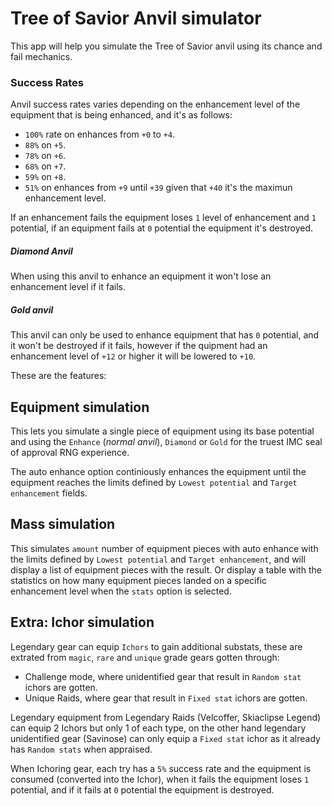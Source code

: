 # Tree of Savior Anvil simulator

This app will help you simulate the Tree of Savior anvil using its chance and fail mechanics.

### Success Rates
Anvil success rates varies depending on the enhancement level of the equipment that is being enhanced, and it's as follows:
-  `100%` rate on enhances from `+0` to `+4`.
- `88%` on `+5`.
- `78%` on `+6`.
- `68%` on `+7`.
- `59%` on `+8`.
- `51%` on enhances from `+9` until `+39` given that `+40` it's the maximun enhancement level.

If an enhancement fails the equipment loses `1` level of enhancement and `1` potential, if an equipment fails at `0` potential the equipment it's destroyed.
##### Diamond Anvil
When using this anvil to enhance an equipment it won't lose an enhancement level if it fails.
##### Gold anvil
This anvil can only be used to enhance equipment that has `0` potential, and it won't be destroyed if it fails, however if the quipment had an enhancement level of `+12` or higher it will be lowered to `+10`.

These are the features:

## Equipment simulation
This lets you simulate a single piece of equipment using its base potential and using the `Enhance` (*normal anvil*), `Diamond` or `Gold` for the truest IMC seal of approval RNG experience.

The auto enhance option continiously enhances the equipment until the equipment reaches the limits defined by `Lowest potential` and `Target enhancement` fields.

## Mass simulation
This simulates `amount` number of equipment pieces with auto enhance with the limits defined by `Lowest potential` and `Target enhancement`, and will display a list of equipment pieces with the result. Or display a table with the statistics on how many equipment pieces landed on a specific enhancement level when the `stats` option is selected. 

## Extra: Ichor simulation
Legendary gear can equip `Ichors` to gain additional substats, these are extrated from `magic`, `rare` and `unique` grade gears gotten through:
- Challenge mode, where unidentified gear that result in `Random stat` ichors are gotten.
- Unique Raids, where gear that result in `Fixed stat` ichors are gotten.

Legendary equipment from Legendary Raids (Velcoffer, Skiaclipse Legend) can equip 2 Ichors but only 1 of each type, on the other hand legendary unidentified gear (Savinose) can only equip a `Fixed stat` ichor as it already has `Random stats` when appraised.

When Ichoring gear, each try has a `5%` success rate and the equipment is consumed (converted into the Ichor), when it fails the equipment loses `1` potential, and if it fails at `0` potential the equipment is destroyed.